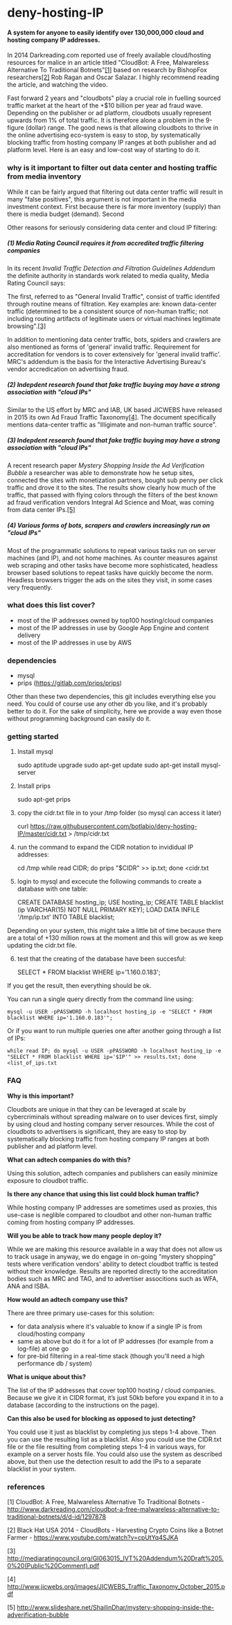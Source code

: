 # deny-hosting-IP
#### A system for anyone to easily identify over 130,000,000 cloud and hosting company IP addresses.

In 2014 Darkreading.com reported use of freely available cloud/hosting resources for malice in an article titled "CloudBot: A Free, Malwareless Alternative To Traditional Botnets"[[1]](http://www.darkreading.com/cloudbot-a-free-malwareless-alternative-to-traditional-botnets/d/d-id/1297878) based on research by BishopFox researchers[[2]](https://www.youtube.com/watch?v=cpUtYq4SJKA) Rob Ragan and Oscar Salazar. I highly recommend reading the article, and watching the video.  

Fast forward 2 years and "cloudbots" play a crucial role in fuelling sourced traffic market at the heart of the +$10 billion per year ad fraud wave. Depending on the publisher or ad platform, cloudbots usually represent upwards from 1% of total traffic. It is therefore alone a problem in the 9-figure (dollar) range. The good news is that allowing cloudbots to thrive in the online advertising eco-system is easy to stop, by systematically blocking traffic from hosting company IP ranges at both publisher and ad platform level. Here is an easy and low-cost way of starting to do it. 

### why is it important to filter out data center and hosting traffic from media inventory

While it can be fairly argued that filtering out data center traffic will result in many "false positives", this argument is not important in the media investment context. First because there is far more inventory (supply) than there is media budget (demand). Second 

Other reasons for seriously considering data center and cloud IP filtering: 

##### (1) Media Rating Council requires it from accredited traffic filtering companies

In its recent *Invalid Traffic Detection and Filtration Guidelines Addendum* the definite authority in standards work related to media quality, Media Rating Council says: 

The first, referred to as "General Invalid Traffic", consist of traffic identifed through routine means of filtration. Key examples are: known data-center traffic (determined to be a consistent source of non-human traffic; not including routing artifacts of legitimate users or virtual machines legitimate browsing".[[3]](http://mediaratingcouncil.org/GI063015_IVT%20Addendum%20Draft%205.0%20(Public%20Comment).pdf)

In addition to mentioning data center traffic, bots, spiders and crawlers are also mentioned as forms of 'general' invalid traffic. Requirement for accreditation for vendors is to cover extensively for 'general invalid traffic'. MRC's addendum is the basis for the Interactive Advertising Bureau's vendor accredication on advertising fraud. 


##### (2) Indepdent research found that fake traffic buying may have a strong association with "cloud IPs"

Similar to the US effort by MRC and IAB, UK based JICWEBS have released in 2015 its own Ad Fraud Traffic Taxonomy[[4]](http://www.jicwebs.org/images/JICWEBS_Traffic_Taxonomy_October_2015.pdf). The document specifically mentions data-center traffic as "Illigimate and non-human traffic source". 


##### (3) Indepdent research found that fake traffic buying may have a strong association with "cloud IPs"

A recent research paper *Mystery Shopping Inside the Ad Verification Bubble* a researcher was able to demonstrate how he setup sites, connected the sites with monetization partners, bought sub penny per click traffic and drove it to the sites. The results show clearly how much of the traffic, that passed with flying colors through the filters of the best known ad fraud verification vendors Integral Ad Science and Moat, was coming from data center IPs.[[5]]( http://www.slideshare.net/ShailinDhar/mystery-shopping-inside-the-adverification-bubble)


##### (4) Various forms of bots, scrapers and crawlers increasingly run on "cloud IPs" 

Most of the programmatic solutions to repeat various tasks run on server machines (and IP), and not home machines. As counter measures against web scraping and other tasks have become more sophisticated, headless browser based solutions to repeat tasks have quickly become the norm. Headless browsers trigger the ads on the sites they visit, in some cases very frequently. 

### what does this list cover? 

- most of the IP addresses owned by top100 hosting/cloud companies 
- most of the IP addresses in use by Google App Engine and content delivery 
- most of the IP addresses in use by AWS

### dependencies 

- mysql 
- prips (https://gitlab.com/prips/prips)

Other than these two dependencies, this git includes everything else you need. You could of course use any other db you like, and it's probably better to do it. For the sake of simplicity, here we provide a way even those without programming background can easily do it. 

### getting started 

1) Install mysql 

    sudo aptitude upgrade
    sudo apt-get update
    sudo apt-get install mysql-server 
    
2) Install prips 

    sudo apt-get prips

3) copy the cidr.txt file in to your /tmp folder (so mysql can access it later)

    curl https://raw.githubusercontent.com/botlabio/deny-hosting-IP/master/cidr.txt > /tmp/cidr.txt
    
4) run the command to expand the CIDR notation to invididual IP addresses: 
    
    cd /tmp
    while read CIDR; do prips "$CIDR" >> ip.txt; done <cidr.txt

5) login to mysql and excecute the following commands to create a database with one table: 

    CREATE DATABASE hosting_ip;
    USE hosting_ip;
    CREATE TABLE blacklist (ip VARCHAR(15) NOT NULL PRIMARY KEY);
    LOAD DATA INFILE '/tmp/ip.txt' INTO TABLE blacklist;

Depending on your system, this might take a little bit of time because there are a total of +130 million rows at the moment and this will grow as we keep updating the cidr.txt file. 

6) test that the creating of the database have been succesful: 

    SELECT * FROM blacklist WHERE ip='1.160.0.183';
   
If you get the result, then everything should be ok. 

You can run a single query directly from the command line using: 

    mysql -u USER -pPASSWORD -h localhost hosting_ip -e "SELECT * FROM blacklist WHERE ip='1.160.0.183'";
    
Or if you want to run multiple queries one after another going through a list of IPs: 

    while read IP; do mysql -u USER -pPASSWORD -h localhost hosting_ip -e "SELECT * FROM blacklist WHERE ip='$IP'" >> results.txt; done <list_of_ips.txt

### FAQ

**Why is this important?**

Cloudbots are unique in that they can be leveraged at scale by cybercriminals without spreading malware on to user devices first, simply by using cloud and hosting company server resources. While the cost of cloudbots to advertisers is significant, they are easy to stop by systematically blocking traffic from hosting company IP ranges at both publisher and ad platform level. 

**What can adtech companies do with this?**

Using this solution, adtech companies and publishers can easily minimize exposure to cloudbot traffic.   

**Is there any chance that using this list could block human traffic?**

While hosting company IP addresses are sometimes used as proxies, this use-case is neglible compared to cloudbot and other non-human traffic coming from hosting company IP addresses. 

**Will you be able to track how many people deploy it?**

While we are making this resource available in a way that does not allow us to track usage in anyway, we do engage in on-going "mystery shopping" tests where verification vendors' ability to detect cloudbot traffic is tested without their knowledge. Results are reported directly to the accreditation bodies such as MRC and TAG, and to advertiser associtions such as WFA, ANA and ISBA.

**How would an adtech company use this?**

There are three primary use-cases for this solution:

- for data analysis where it's valuable to know if a single IP is from cloud/hosting company
- same as above but do it for a lot of IP addresses (for example from a log-file) at one go
- for pre-bid filtering in a real-time stack (though you'll need a high performance db / system) 

**What is unique about this?**

The list of the IP addresses that cover top100 hosting / cloud companies. Because we give it in CIDR format, it’s just 50kb before you expand it in to a database (according to the instructions on the page). 

**Can this also be used for blocking as opposed to just detecting?**

You could use it just as blacklist by completing jus steps 1-4 above. Then you can use the resulting list as a blacklist. Also you could use the CIDR.txt file or the file resulting from completing steps 1-4 in various ways, for example on a server hosts file. You could also use the system as described above, but then use the detection result to add the IPs to a separate blacklist in your system. 

### references

[1] CloudBot: A Free, Malwareless Alternative To Traditional Botnets - http://www.darkreading.com/cloudbot-a-free-malwareless-alternative-to-traditional-botnets/d/d-id/1297878

[2] Black Hat USA 2014 - CloudBots - Harvesting Crypto Coins like a Botnet Farmer - https://www.youtube.com/watch?v=cpUtYq4SJKA

[3] http://mediaratingcouncil.org/GI063015_IVT%20Addendum%20Draft%205.0%20(Public%20Comment).pdf

[4] http://www.jicwebs.org/images/JICWEBS_Traffic_Taxonomy_October_2015.pdf

[5] http://www.slideshare.net/ShailinDhar/mystery-shopping-inside-the-adverification-bubble
